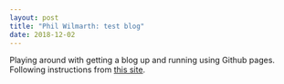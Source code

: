 ```yaml
---
layout: post
title: "Phil Wilmarth: test blog"
date: 2018-12-02
---
```


Playing around with getting a blog up and running using Github pages. Following instructions from [this site](http://jmcglone.com/guides/github-pages/).
